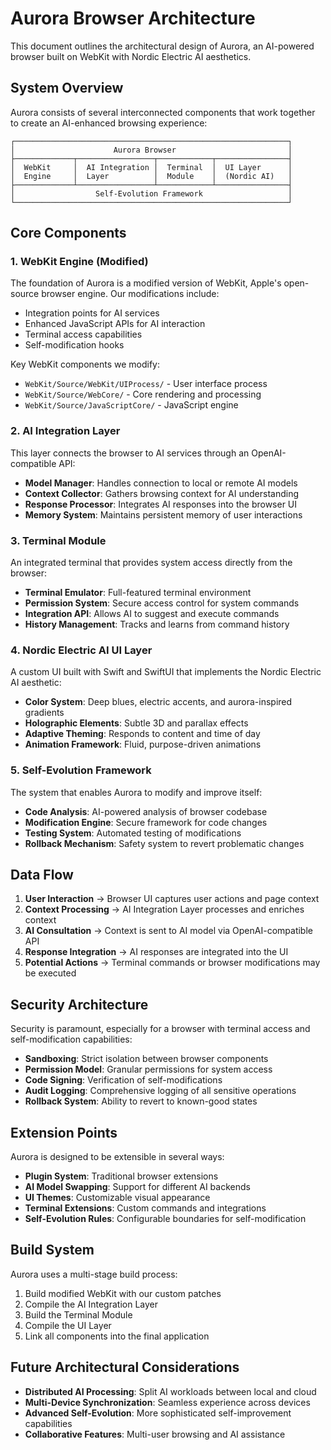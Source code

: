 # Aurora Browser Architecture

This document outlines the architectural design of Aurora, an AI-powered browser built on WebKit with Nordic Electric AI aesthetics.

## System Overview

Aurora consists of several interconnected components that work together to create an AI-enhanced browsing experience:

```
┌─────────────────────────────────────────────────────────────┐
│                      Aurora Browser                         │
├─────────────┬─────────────────┬────────────┬────────────────┤
│  WebKit     │  AI Integration │  Terminal  │  UI Layer      │
│  Engine     │  Layer          │  Module    │  (Nordic AI)   │
├─────────────┴─────────────────┴────────────┴────────────────┤
│                  Self-Evolution Framework                   │
└─────────────────────────────────────────────────────────────┘
```

## Core Components

### 1. WebKit Engine (Modified)

The foundation of Aurora is a modified version of WebKit, Apple's open-source browser engine. Our modifications include:

- Integration points for AI services
- Enhanced JavaScript APIs for AI interaction
- Terminal access capabilities
- Self-modification hooks

Key WebKit components we modify:
- `WebKit/Source/WebKit/UIProcess/` - User interface process
- `WebKit/Source/WebCore/` - Core rendering and processing
- `WebKit/Source/JavaScriptCore/` - JavaScript engine

### 2. AI Integration Layer

This layer connects the browser to AI services through an OpenAI-compatible API:

- **Model Manager**: Handles connection to local or remote AI models
- **Context Collector**: Gathers browsing context for AI understanding
- **Response Processor**: Integrates AI responses into the browser UI
- **Memory System**: Maintains persistent memory of user interactions

### 3. Terminal Module

An integrated terminal that provides system access directly from the browser:

- **Terminal Emulator**: Full-featured terminal environment
- **Permission System**: Secure access control for system commands
- **Integration API**: Allows AI to suggest and execute commands
- **History Management**: Tracks and learns from command history

### 4. Nordic Electric AI UI Layer

A custom UI built with Swift and SwiftUI that implements the Nordic Electric AI aesthetic:

- **Color System**: Deep blues, electric accents, and aurora-inspired gradients
- **Holographic Elements**: Subtle 3D and parallax effects
- **Adaptive Theming**: Responds to content and time of day
- **Animation Framework**: Fluid, purpose-driven animations

### 5. Self-Evolution Framework

The system that enables Aurora to modify and improve itself:

- **Code Analysis**: AI-powered analysis of browser codebase
- **Modification Engine**: Secure framework for code changes
- **Testing System**: Automated testing of modifications
- **Rollback Mechanism**: Safety system to revert problematic changes

## Data Flow

1. **User Interaction** → Browser UI captures user actions and page context
2. **Context Processing** → AI Integration Layer processes and enriches context
3. **AI Consultation** → Context is sent to AI model via OpenAI-compatible API
4. **Response Integration** → AI responses are integrated into the UI
5. **Potential Actions** → Terminal commands or browser modifications may be executed

## Security Architecture

Security is paramount, especially for a browser with terminal access and self-modification capabilities:

- **Sandboxing**: Strict isolation between browser components
- **Permission Model**: Granular permissions for system access
- **Code Signing**: Verification of self-modifications
- **Audit Logging**: Comprehensive logging of all sensitive operations
- **Rollback System**: Ability to revert to known-good states

## Extension Points

Aurora is designed to be extensible in several ways:

- **Plugin System**: Traditional browser extensions
- **AI Model Swapping**: Support for different AI backends
- **UI Themes**: Customizable visual appearance
- **Terminal Extensions**: Custom commands and integrations
- **Self-Evolution Rules**: Configurable boundaries for self-modification

## Build System

Aurora uses a multi-stage build process:

1. Build modified WebKit with our custom patches
2. Compile the AI Integration Layer
3. Build the Terminal Module
4. Compile the UI Layer
5. Link all components into the final application

## Future Architectural Considerations

- **Distributed AI Processing**: Split AI workloads between local and cloud
- **Multi-Device Synchronization**: Seamless experience across devices
- **Advanced Self-Evolution**: More sophisticated self-improvement capabilities
- **Collaborative Features**: Multi-user browsing and AI assistance
